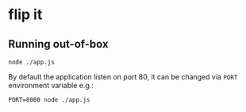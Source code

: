 # flip it

## Running out-of-box

```
node ./app.js
```

By default the application listen on port 80, it can be changed via `PORT` environment variable e.g.:

```
PORT=8080 node ./app.js
```
